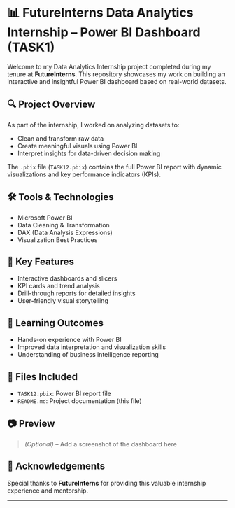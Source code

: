 # 📊 FutureInterns Data Analytics Internship – Power BI Dashboard (TASK1)

Welcome to my Data Analytics Internship project completed during my tenure at **FutureInterns**. This repository showcases my work on building an interactive and insightful Power BI dashboard based on real-world datasets.

## 🔍 Project Overview

As part of the internship, I worked on analyzing datasets to:
- Clean and transform raw data
- Create meaningful visuals using Power BI
- Interpret insights for data-driven decision making

The `.pbix` file (`TASK12.pbix`) contains the full Power BI report with dynamic visualizations and key performance indicators (KPIs).

## 🛠 Tools & Technologies
- Microsoft Power BI
- Data Cleaning & Transformation
- DAX (Data Analysis Expressions)
- Visualization Best Practices

## 📌 Key Features
- Interactive dashboards and slicers
- KPI cards and trend analysis
- Drill-through reports for detailed insights
- User-friendly visual storytelling

## 🧠 Learning Outcomes
- Hands-on experience with Power BI
- Improved data interpretation and visualization skills
- Understanding of business intelligence reporting

## 📁 Files Included
- `TASK12.pbix`: Power BI report file
- `README.md`: Project documentation (this file)

## 📷 Preview
> *(Optional)* – Add a screenshot of the dashboard here

## 🤝 Acknowledgements
Special thanks to **FutureInterns** for providing this valuable internship experience and mentorship.

---


